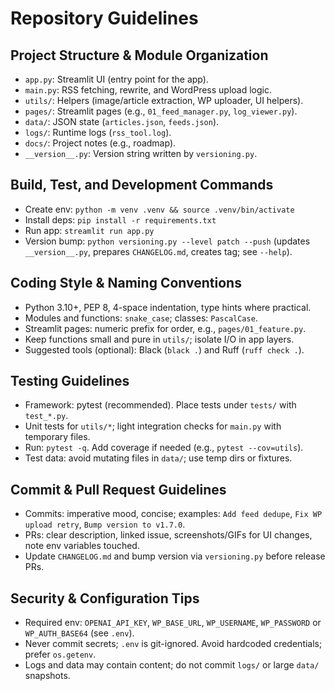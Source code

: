 # Repository Guidelines

## Project Structure & Module Organization
- `app.py`: Streamlit UI (entry point for the app).
- `main.py`: RSS fetching, rewrite, and WordPress upload logic.
- `utils/`: Helpers (image/article extraction, WP uploader, UI helpers).
- `pages/`: Streamlit pages (e.g., `01_feed_manager.py`, `log_viewer.py`).
- `data/`: JSON state (`articles.json`, `feeds.json`).
- `logs/`: Runtime logs (`rss_tool.log`).
- `docs/`: Project notes (e.g., roadmap).
- `__version__.py`: Version string written by `versioning.py`.

## Build, Test, and Development Commands
- Create env: `python -m venv .venv && source .venv/bin/activate`
- Install deps: `pip install -r requirements.txt`
- Run app: `streamlit run app.py`
- Version bump: `python versioning.py --level patch --push` (updates `__version__.py`, prepares `CHANGELOG.md`, creates tag; see `--help`).

## Coding Style & Naming Conventions
- Python 3.10+, PEP 8, 4-space indentation, type hints where practical.
- Modules and functions: `snake_case`; classes: `PascalCase`.
- Streamlit pages: numeric prefix for order, e.g., `pages/01_feature.py`.
- Keep functions small and pure in `utils/`; isolate I/O in app layers.
- Suggested tools (optional): Black (`black .`) and Ruff (`ruff check .`).

## Testing Guidelines
- Framework: pytest (recommended). Place tests under `tests/` with `test_*.py`.
- Unit tests for `utils/*`; light integration checks for `main.py` with temporary files.
- Run: `pytest -q`. Add coverage if needed (e.g., `pytest --cov=utils`).
- Test data: avoid mutating files in `data/`; use temp dirs or fixtures.

## Commit & Pull Request Guidelines
- Commits: imperative mood, concise; examples: `Add feed dedupe`, `Fix WP upload retry`, `Bump version to v1.7.0`.
- PRs: clear description, linked issue, screenshots/GIFs for UI changes, note env variables touched.
- Update `CHANGELOG.md` and bump version via `versioning.py` before release PRs.

## Security & Configuration Tips
- Required env: `OPENAI_API_KEY`, `WP_BASE_URL`, `WP_USERNAME`, `WP_PASSWORD` or `WP_AUTH_BASE64` (see `.env`).
- Never commit secrets; `.env` is git-ignored. Avoid hardcoded credentials; prefer `os.getenv`.
- Logs and data may contain content; do not commit `logs/` or large `data/` snapshots.
